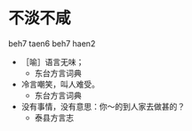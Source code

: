 # 不淡不咸
beh7 taen6 beh7 haen2
+ ［喻］语言无味；
  * 东台方言词典
+ 冷言嘲笑，叫人难受。
  * 东台方言词典
+ 没有事情，没有意思：你～的到人家去做甚的？
  * 泰县方言志
